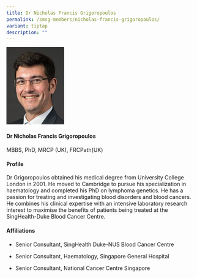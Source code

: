 ```yaml
---
title: Dr Nicholas Francis Grigoropoulos
permalink: /smsg-members/nicholas-francis-grigoropoulos/
variant: tiptap
description: ""
---
```

<p></p><div class="isomer-image-wrapper"><img style="width: 30%;" height="auto" width="100%" alt="" src="/images/Myeloma Tumour Group/Member Photos/MTG___Dr_Nicholas_Francis_Grigoropoulos.png"></div><h4><strong>Dr Nicholas Francis Grigoropoulos</strong></h4><p>MBBS, PhD, MRCP (UK), FRCPath(UK)</p><h4><strong>Profile</strong></h4><p>Dr Grigoropoulos obtained his medical degree from University College London in 2001. He moved to Cambridge to pursue his specialization in haematology and completed his PhD on lymphoma genetics. He has a passion for treating and investigating blood disorders and blood cancers. He combines his clinical expertise with an intensive laboratory research interest to maximise the benefits of patients being treated at the SingHealth-Duke Blood Cancer Centre.</p><h4><strong>Affiliations</strong>&nbsp;</h4><ul data-tight="true" class="tight"><li><p>Senior Consultant, SingHealth Duke-NUS Blood Cancer Centre</p></li><li><p>Senior Consultant, Haematology, Singapore General Hospital</p></li><li><p>Senior Consultant, National Cancer Centre Singapore</p></li></ul><p></p>